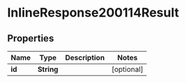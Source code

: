 # InlineResponse200114Result

## Properties
Name | Type | Description | Notes
------------ | ------------- | ------------- | -------------
**id** | **String** |  |  [optional]
